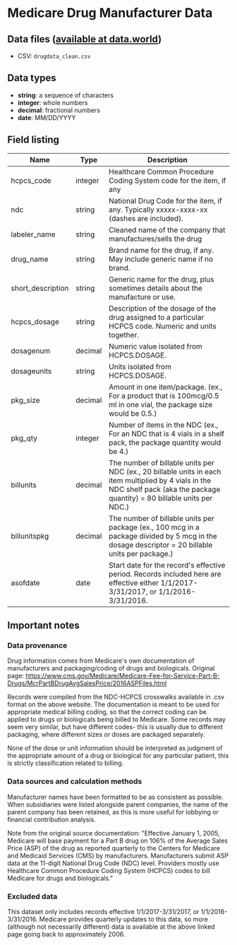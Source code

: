 # Medicare Drug Manufacturer Data

## Data files ([available at data.world](https://data.world/data4democracy/drug-spending))
* CSV: `drugdata_clean.csv`

## Data types
* **string**: a sequence of characters
* **integer**: whole numbers
* **decimal**: fractional numbers
* **date**: MM/DD/YYYY 


## Field listing
|Name                           |Type   |Description|
|-------------------------------|-------|-----------|
|hcpcs_code                     |integer|Healthcare Common Procedure Coding System code for the item, if any|
|ndc                            |string |National Drug Code for the item, if any. Typically xxxxx-xxxx-xx (dashes are included).|
|labeler_name                   |string |Cleaned name of the company that manufactures/sells the drug|
|drug_name                      |string |Brand name for the drug, if any. May include generic name if no brand.|
|short_description              |string |Generic name for the drug, plus sometimes details about the manufacture or use.|
|hcpcs_dosage                   |string |Description of the dosage of the drug assigned to a particular HCPCS code. Numeric and units together.|
|dosagenum                      |decimal|Numeric value isolated from HCPCS.DOSAGE.|
|dosageunits                    |string |Units isolated from HCPCS.DOSAGE.|
|pkg_size                       |decimal|Amount in one item/package.  (ex.,  For a product that is 100mcg/0.5 ml in one vial, the package size would be 0.5.) |
|pkg_qty                        |integer|Number of items in the NDC (ex., For an NDC that is 4 vials in a shelf pack, the package quantity would be 4.)|
|billunits                      |decimal|The number of billable units per NDC (ex., 20 billable units in each item multiplied by 4 vials in the NDC shelf pack (aka the package quantity) = 80 billable units per NDC.)|
|billunitspkg                   |decimal|The number of billable units per package (ex., 100 mcg in a package divided by 5 mcg in the dosage descriptor = 20 billable units per package.)|
|asofdate                       |date   |Start date for the record's effective period. Records included here are effective either 1/1/2017-3/31/2017, or 1/1/2016-3/31/2016.|

## Important notes

### Data provenance
Drug information comes from Medicare's own documentation of manufacturers and packaging/coding of drugs and biologicals. Original page: https://www.cms.gov/Medicare/Medicare-Fee-for-Service-Part-B-Drugs/McrPartBDrugAvgSalesPrice/2016ASPFiles.html

Records were compiled from the NDC-HCPCS crosswalks available in .csv format on the above website. The documentation is meant to be used for appropriate medical billing coding, so that the correct coding can be applied to drugs or biologicals being billed to Medicare. Some records may seem very similar, but have different codes- this is usually due to different packaging, where different sizes or doses are packaged separately.

None of the dose or unit information should be interpreted as judgment of the appropriate amount of a drug or biological for any particular patient, this is strictly classification related to billing.

### Data sources and calculation methods
Manufacturer names have been formatted to be as consistent as possible. When subsidiaries were listed alongside parent companies, the name of the parent company has been retained, as this is more useful for lobbying or financial contribution analysis.

Note from the original source documentation: "Effective January 1, 2005, Medicare will base payment for a Part B drug on 106% of the Average Sales Price (ASP) of the drug as reported quarterly to the Centers for Medicare and Medicaid Services (CMS) by manufacturers. Manufacturers submit ASP data at the 11-digit National Drug Code (NDC) level. Providers mostly use Healthcare Common Procedure Coding System (HCPCS) codes to bill Medicare for drugs and biologicals."

### Excluded data
This dataset only includes records effective 1/1/2017-3/31/2017, or 1/1/2016-3/31/2016. Medicare provides quarterly updates to this data, so more (although not necessarily different) data is available at the above linked page going back to approximately 2006.
